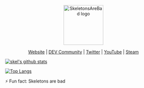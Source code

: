 <div align="center">
 	<img height="128px" src="https://skel.cc/img/skeletonsarebad-logo-x512.png" alt="SkeletonsAreBad logo" />
	<p><a href="[website]">Website</a> | <a href="[dev]">DEV Community</a> | <a href="[twitter]">Twitter</a> | <a href="[youtube]">YouTube</a> | <a href="[steam]">Steam</a></p>
</div>

[![skel's github stats](https://github-readme-stats.vercel.app/api?username=SkeletonsAreBad&count_private=true&show_icons=true)](https://github.com/anuraghazra/github-readme-stats)

[![Top Langs](https://github-readme-stats.vercel.app/api/top-langs/?username=SkeletonsAreBad&layout=compact)](https://github.com/anuraghazra/github-readme-stats)

⚡ Fun fact: Skeletons are bad

[website]: https://skel.cc
[twitter]: https://twitter.com/SkeletonsAreBad
[dev]: https://dev.to/skeletonsarebad
[youtube]: https://www.youtube.com/channel/UC2Cyq7wBfqoG25ofU6usnpw
[steam]: https://steamcommunity.com/id/SkeletonsAreBad

<!--
**SkeletonsAreBad/SkeletonsAreBad** is a ✨ _special_ ✨ repository because its `README.md` (this file) appears on your GitHub profile.

Here are some ideas to get you started:

- 🔭 I’m currently working on ...
- 🌱 I’m currently learning ...
- 👯 I’m looking to collaborate on ...
- 🤔 I’m looking for help with ...
- 💬 Ask me about ...
- 📫 How to reach me: ...
- 😄 Pronouns: ...
- ⚡ Fun fact: ...
-->
